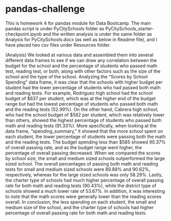 # pandas-challenge
This is homework 4 for pandas module for Data Bootcamp.
The main pandas script is under PyCitySchools folder as PyCitySchools_starter-checkpoint.ipynb and the written analysis is under the same folder as Analysis for PyCitySchools.docx (as well as below in Readme file), and I have placed two csv files under Resources folder.

(Analysis)
We looked at various data and assembled them into several different data frames to see if we can draw any correlation between the budget for the school and the percentage of students who passed math test, reading test, or both, along with other factors such as the size of the school and the type of the school.
Analyzing the “Scores by School Spending” data frame, it was clear that the schools with higher budget per student had the lower percentage of students who had passed both math and reading tests. For example, Rodriguez high school had the school budget of $637 per student, which was at the higher end of the budget range but had the lowest percentage of students who passed both math and the reading tests (52.99%). On the other hand, Cabrera high school, who had the school budget of $582 per student, which was relatively lower than others, showed the highest percentage of students who passed both math and reading tests (91.33%). More specifically, when looking at the data frame, “spending_summary,” it showed that the more school spent on each student, the lower percentage of students were passing both the math and the reading tests. The budget spending less than $585 showed 90.37% of overall passing rate, and as the budget range went higher, the percentage of overall passing decreased. 
When we compared the scores by school size, the small and medium sized schools outperformed the large sized school. The overall percentages of passing both math and reading tests for small and medium sized schools were 89.88% and 90.62%, respectively, whereas for the large sized schools was only 58.29%.
Lastly, the charter type of schools had much higher percentage of overall passing rate for both math and reading tests (90.43%), while the district type of schools showed a much lower rate of 53.67%. In addition, it was interesting to note that the math scores were generally lower than the reading scores overall.
In conclusion, the less spending on each student, the small and medium size of the school, and the charter type of schools had higher percentage of overall passing rate for both math and reading tests. 
